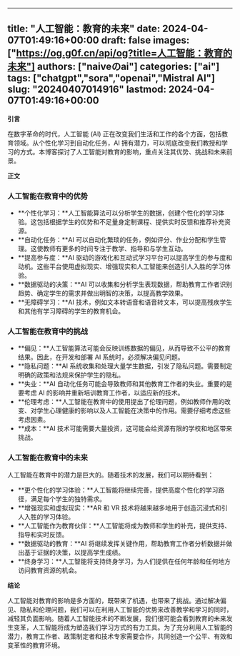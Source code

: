 
---
title: "人工智能：教育的未来"
date: 2024-04-07T01:49:16+00:00
draft: false
images: ["https://og.g0f.cn/api/og?title=人工智能：教育的未来"]
authors: ["naiveのai"]
categories: ["ai"]
tags: ["chatgpt","sora","openai","Mistral AI"]
slug: "20240407014916"
lastmod: 2024-04-07T01:49:16+00:00
---
**引言**

在数字革命的时代，人工智能 (AI) 正在改变我们生活和工作的各个方面，包括教育领域。从个性化学习到自动化任务，AI 拥有潜力，可以彻底改变我们教授和学习的方式。本博客探讨了人工智能对教育的影响，重点关注其优势、挑战和未来前景。

**正文**

### 人工智能在教育中的优势

* **个性化学习：**人工智能算法可以分析学生的数据，创建个性化的学习体验。这包括根据学生的优势和不足量身定制课程、提供实时反馈和推荐补充资源。
* **自动化任务：**AI 可以自动化繁琐的任务，例如评分、作业分配和学生管理。这使教师有更多的时间专注于教学、指导和与学生互动。
* **提高参与度：**AI 驱动的游戏化和互动式学习平台可以提高学生的参与度和动机。这些平台使用虚拟现实、增强现实和人工智能来创造引人入胜的学习体验。
* **数据驱动的决策：**AI 可以收集和分析学生表现数据，帮助教育工作者识别趋势、确定学生的需求并做出明智的决策，以提高教学效果。
* **无障碍学习：**AI 技术，例如文本转语音和语音转文本，可以提高残疾学生和其他有学习障碍的学生的教育机会。

### 人工智能在教育中的挑战

* **偏见：**人工智能算法可能会反映训练数据的偏见，从而导致不公平的教育结果。因此，在开发和部署 AI 系统时，必须解决偏见问题。
* **隐私问题：**AI 系统收集和处理大量学生数据，引发了隐私问题。需要制定明确的政策和法规来保护学生的隐私。
* **失业：**AI 自动化任务可能会导致教师和其他教育工作者的失业。重要的是要考虑 AI 的影响并重新培训教育工作者，以适应新的技术。
* **伦理考虑：**人工智能在教育中的使用提出了伦理问题，例如教师作用的改变、对学生心理健康的影响以及人工智能在决策中的作用。需要仔细考虑这些考虑因素。
* **成本：**AI 技术可能需要大量投资，这可能会给资源有限的学校和地区带来挑战。

### 人工智能在教育中的未来

人工智能在教育中的潜力是巨大的。随着技术的发展，我们可以期待看到：

* **更个性化的学习体验：**人工智能将继续完善，提供高度个性化的学习路径，满足每个学生的独特需求。
* **增强现实和虚拟现实：**AR 和 VR 技术将越来越多地用于创造沉浸式和引人入胜的学习体验。
* **人工智能作为教育伙伴：**人工智能将成为教师和学生的补充，提供支持、指导和实时反馈。
* **数据驱动的教育：**AI 将继续发挥关键作用，帮助教育工作者分析数据并做出基于证据的决策，以提高学生成绩。
* **终身学习：**人工智能将支持终身学习，为人们提供在任何年龄和任何地方访问教育资源的机会。

**结论**

人工智能对教育的影响是多方面的，既带来了机遇，也带来了挑战。通过解决偏见、隐私和伦理问题，我们可以在利用人工智能的优势来改善教学和学习的同时，减轻其负面影响。随着人工智能技术的不断发展，我们很可能会看到教育的未来发生变革，人工智能将成为塑造我们学习方式的有力工具。为了充分利用人工智能的潜力，教育工作者、政策制定者和技术专家需要合作，共同创造一个公平、有效和变革性的教育环境。